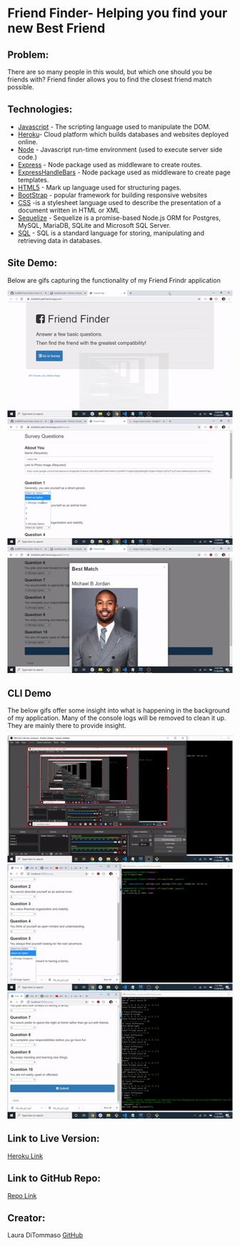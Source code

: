 # Friend Finder- Helping you find your new Best Friend

## Problem:
There are so many people in this would, but which one should you be friends with? Friend finder allows you to find the closest friend match possible.

## Technologies: 
* [Javascript](https://www.javascript.com/) - The scripting language used to manipulate the DOM. 
* [Heroku](https://www.heroku.com/)- Cloud platform which builds databases and websites deployed online. 
* [Node](https://nodejs.org/en) - Javascript run-time environment (used to execute server side code.)
* [Express](https://www.npmjs.com/package/express) - Node package used as middleware to create routes.
* [ExpressHandleBars](https://www.npmjs.com/package/handlebars) - Node package used as middleware to create page templates. 
* [HTML5](https://developer.mozilla.org/en-US/docs/Web/Guide/HTML/HTML5) - Mark up language used for structuring pages. 
* [BootStrap](https://getbootstrap.com/) - popular framework for building responsive websites
* [CSS](https://developer.mozilla.org/en-US/docs/Web/CSS) -is a stylesheet language used to describe the presentation of a document written in HTML or XML
* [Sequelize](https://sequelize.org/) - Sequelize is a promise-based Node.js ORM for Postgres, MySQL, MariaDB, SQLite and Microsoft SQL Server. 
* [SQL](https://developer.mozilla.org/en-US/docs/Glossary/SQL) - SQL is a standard language for storing, manipulating and retrieving data in databases.


## Site Demo: 
Below are gifs capturing the functionality of my Friend Frindr application
 
![Gif](./images/life_site_gif_1.gif) 
![Gif](./images/life_site_gif_2.gif)
![Gif](./images/life_site_gif_3.gif)

## CLI Demo
The below gifs offer some insight into what is happening in the background of my application. Many of the console logs will be removed to clean it up. They are mainly there to provide insight. 
 
![Gif](./images/cli_demo_gif_1.gif)
![Gif](./images/cli_demo_gif_2.gif)
![Gif](./images/cli_demo_gif_3.gif)

## Link to Live Version: 
[Heroku Link](https://ichef.bbci.co.uk/news/660/media/images/67617000/jpg/_67617336_hi-its-god-here.jpg)
## Link to GitHub Repo:
[Repo Link](https://github.com/lmd808/friend_finder)


## Creator: 

Laura DiTommaso [GitHub](https://github.com/lmd808)
